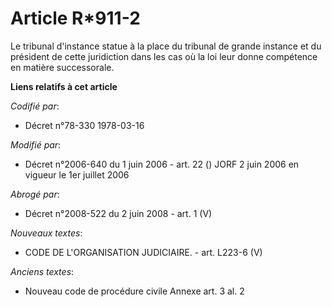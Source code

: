 # Article R*911-2

Le tribunal d'instance statue à la place du tribunal de grande instance et du président de cette juridiction dans les cas où
la loi leur donne compétence en matière successorale.

**Liens relatifs à cet article**

_Codifié par_:

  - Décret n°78-330 1978-03-16

_Modifié par_:

  - Décret n°2006-640 du 1 juin 2006 - art. 22 () JORF 2 juin 2006 en vigueur le 1er juillet 2006

_Abrogé par_:

  - Décret n°2008-522 du 2 juin 2008 - art. 1 (V)

_Nouveaux textes_:

  - CODE DE L'ORGANISATION JUDICIAIRE. - art. L223-6 (V)

_Anciens textes_:

  - Nouveau code de procédure civile Annexe art. 3 al. 2
